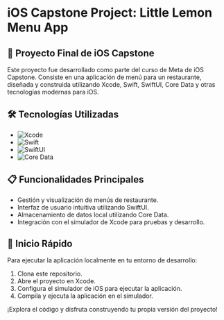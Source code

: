# iOS Capstone Project: Little Lemon Menu App 

## 📱 Proyecto Final de iOS Capstone

Este proyecto fue desarrollado como parte del curso de Meta de iOS Capstone. Consiste en una aplicación de menú para un restaurante, diseñada y construida utilizando Xcode, Swift, SwiftUI, Core Data y otras tecnologías modernas para iOS.

## 🛠️ Tecnologías Utilizadas

- ![Xcode](https://img.shields.io/badge/Xcode-blue)
- ![Swift](https://img.shields.io/badge/Swift-orange)
- ![SwiftUI](https://img.shields.io/badge/SwiftUI-red)
- ![Core Data](https://img.shields.io/badge/Core_Data-green)

## 📋 Funcionalidades Principales

- Gestión y visualización de menús de restaurante.
- Interfaz de usuario intuitiva utilizando SwiftUI.
- Almacenamiento de datos local utilizando Core Data.
- Integración con el simulador de Xcode para pruebas y desarrollo.

## 🚀 Inicio Rápido

Para ejecutar la aplicación localmente en tu entorno de desarrollo:

1. Clona este repositorio.
2. Abre el proyecto en Xcode.
3. Configura el simulador de iOS para ejecutar la aplicación.
4. Compila y ejecuta la aplicación en el simulador.

¡Explora el código y disfruta construyendo tu propia versión del proyecto!

